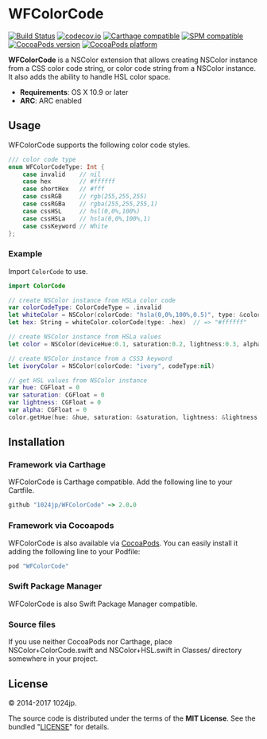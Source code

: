
WFColorCode
=============================

[![Build Status](http://img.shields.io/travis/1024jp/WFColorCode.svg?style=flat)](https://travis-ci.org/1024jp/WFColorCode)
[![codecov.io](https://codecov.io/gh/1024jp/WFColorCode/branch/develop/graphs/badge.svg)](https://codecov.io/gh/1024jp/WFColorCode)
[![Carthage compatible](https://img.shields.io/badge/Carthage-✔-4BC51D.svg?style=flat)](https://github.com/Carthage/Carthage)
[![SPM compatible](https://img.shields.io/badge/SPM-✔-4BC51D.svg?style=flat)](https://swift.org/package-manager/)
[![CocoaPods version](http://img.shields.io/cocoapods/v/WFColorCode.svg?style=flat)](https://cocoapods.org/pods/WFColorCode)
[![CocoaPods platform](http://img.shields.io/cocoapods/p/WFColorCode.svg?style=flat)](https://cocoapods.org/pods/WFColorCode)

__WFColorCode__ is a NSColor extension that allows creating NSColor instance from a CSS color code string, or color code string from a NSColor instance.  It also adds the ability to handle HSL color space.

* __Requirements__: OS X 10.9 or later
* __ARC__: ARC enabled



Usage
-----------------------------
WFColorCode supports the following color code styles.

```swift
/// color code type
enum WFColorCodeType: Int {
    case invalid    // nil
    case hex        // #ffffff
    case shortHex   // #fff
    case cssRGB     // rgb(255,255,255)
    case cssRGBa    // rgba(255,255,255,1)
    case cssHSL     // hsl(0,0%,100%)
    case cssHSLa    // hsla(0,0%,100%,1)
    case cssKeyword // White
};
```

### Example
Import `ColorCode` to use.

```swift
import ColorCode

// create NSColor instance from HSLa color code
var colorCodeType: ColorCodeType = .invalid
let whiteColor = NSColor(colorCode: "hsla(0,0%,100%,0.5)", type: &colorCodeType)
let hex: String = whiteColor.colorCode(type: .hex)  // => "#ffffff"

// create NSColor instance from HSLa values
let color = NSColor(deviceHue:0.1, saturation:0.2, lightness:0.3, alpha:1.0)

// create NSColor instance from a CSS3 keyword
let ivoryColor = NSColor(colorCode: "ivory", codeType:nil)

// get HSL values from NSColor instance
var hue: CGFloat = 0
var saturation: CGFloat = 0
var lightness: CGFloat = 0
var alpha: CGFloat = 0
color.getHue(hue: &hue, saturation: &saturation, lightness: &lightness, alpha: &alpha)
```



Installation
-----------------------------

### Framework via Carthage
WFColorCode is Carthage compatible. Add the following line to your Cartfile.

```ruby
github "1024jp/WFColorCode" ~> 2.0.0
```

### Framework via Cocoapods
WFColorCode is also available via [CocoaPods](http://cocoapods.org). You can easily install it adding the following line to your Podfile:

```ruby
pod "WFColorCode"
```

### Swift Package Manager
WFColorCode is also Swift Package Manager compatible.

### Source files
If you use neither CocoaPods nor Carthage, place NSColor+ColorCode.swift and NSColor+HSL.swift in Classes/ directory somewhere in your project.



License
-----------------------------
© 2014-2017 1024jp.

The source code is distributed under the terms of the __MIT License__. See the bundled "[LICENSE](LICENSE)" for details.
